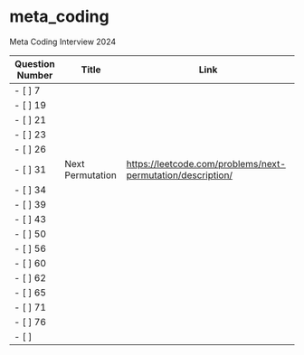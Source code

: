 # meta_coding
Meta Coding Interview 2024


| **Question Number** | **Title** | **Link** |
|---------------------|-----------|----------|
| - [ ] 7             |           |          |
| - [ ] 19            |           |          |
| - [ ] 21            |           |          |
| - [ ] 23            |           |          |
| - [ ] 26            |           |          |
| - [ ] 31            |    Next Permutation       |      https://leetcode.com/problems/next-permutation/description/    |
| - [ ] 34            |           |          |
| - [ ] 39            |           |          |
| - [ ] 43            |           |          |
| - [ ] 50            |           |          |
| - [ ] 56            |           |          |
| - [ ] 60            |           |          |
| - [ ] 62            |           |          |
| - [ ] 65            |           |          |
| - [ ] 71            |           |          |
| - [ ] 76            |           |          |
| - [ ]
